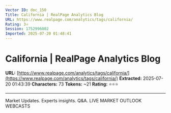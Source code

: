 ```yaml
---
Vector ID: doc_150
Title: California | RealPage Analytics Blog
URL: https://www.realpage.com/analytics/tags/california/
Rating: 3⭐
Session: 1752996002
Imported: 2025-07-20 01:48:41
---
```


# California | RealPage Analytics Blog

**URL:** [https://www.realpage.com/analytics/tags/california/](https://www.realpage.com/analytics/tags/california/)
**Extracted:** 2025-07-20 01:43:39
**Characters:** 73
**Tokens:** ~21
**Rating:** ⭐⭐⭐

---




Market Updates. Experts insights. Q&A.
LIVE MARKET OUTLOOK WEBCASTS


